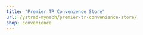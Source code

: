 ```yaml
---
title: "Premier TR Convenience Store"
url: /ystrad-mynach/premier-tr-convenience-store/
shop: convenience
---
```

